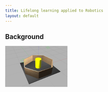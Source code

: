 ```yaml
---
title: Lifelong learning applied to Robotics
layout: default
---
```


## Background


<img src="/imgs/18-10-19_osb_yellow_barrel_world.jpg" alt="osb_yellow_barrel.world" style="width: 200px;"/>
